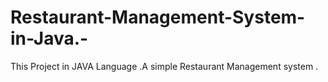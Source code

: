 # Restaurant-Management-System-in-Java.-
This Project in JAVA Language .A simple Restaurant Management system .
